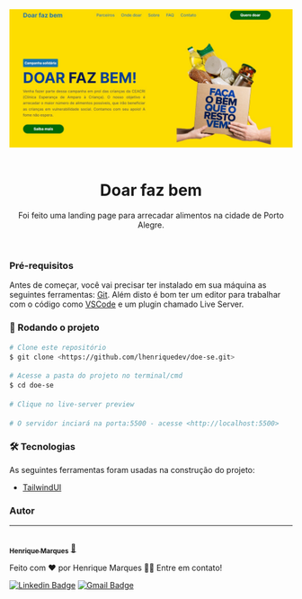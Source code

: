 <img src="assets/images/banner.jpg">
<br/>
<br/>

<h1 align="center">Doar faz bem</h1>

<p align="center">
Foi feito uma landing page para arrecadar alimentos na cidade de Porto Alegre.
</p>
<br/>

### Pré-requisitos

Antes de começar, você vai precisar ter instalado em sua máquina as seguintes ferramentas:
[Git](https://git-scm.com). 
Além disto é bom ter um editor para trabalhar com o código como [VSCode](https://code.visualstudio.com/) e um plugin chamado Live Server.

### 🎲 Rodando o projeto

```bash
# Clone este repositório
$ git clone <https://github.com/lhenriquedev/doe-se.git>

# Acesse a pasta do projeto no terminal/cmd
$ cd doe-se

# Clique no live-server preview

# O servidor inciará na porta:5500 - acesse <http://localhost:5500>
```

### 🛠 Tecnologias

As seguintes ferramentas foram usadas na construção do projeto:

- [TailwindUI](https://tailwindui.com/)

### Autor
---

<a href="https://github.com/lhenriquedev">
 <img style="border-radius: 50%;" src="https://avatars.githubusercontent.com/u/72282029?v=4" width="100px;" alt=""/>
 <br />
 <sub><b>Henrique Marques</b></sub></a> <a href="https://github.com/lhenriquedev" title="Henrique Github">🚀</a>


Feito com ❤️ por Henrique Marques 👋🏽 Entre em contato!

[![Linkedin Badge](https://img.shields.io/badge/-Henrique-blue?style=flat-square&logo=Linkedin&logoColor=white&link=https://www.linkedin.com/in/henriqueferris/)](https://www.linkedin.com/in/henriqueferris/) 
[![Gmail Badge](https://img.shields.io/badge/-lhenrique.dev@gmail.com-c14438?style=flat-square&logo=Gmail&logoColor=white&link=mailto:lhenrique.dev@gmail.com)](mailto:lhenrique.dev@gmail.com)